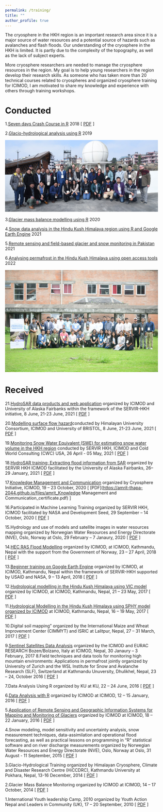 ```yaml
---
permalink: /training/
title: ""
author_profile: true
---
```


The cryosphere in the HKH region is an important research area since it is a major source of water resources and a potential source of hazards such as avalanches and flash floods. Our understanding of the cryosphere in the HKH is limited. It is partly due to the complexity of the topography, as well as the lack of subject experts.

More cryosphere researchers are needed to manage the cryosphere resources in the region. My goal is to help young researchers in the region develop their research skills. As someone who has taken more than 20 technical courses related to cryospheres and organized cryosphere training for ICIMOD, I am motivated to share my knowledge and experience with others through training workshops.

# Conducted
1.[Seven days Crash Course in R](https://greenhood.org/events/crash-course-in-r-programming/) 2018 [ [PDF](https://amrit-thapa-2044.github.io/files/amrit_R_trainer_greenhood_nepal.pdf) ]

2.[Glacio-hydrological analysis using R](https://www.icimod.org/event/glacio-hydrological-analysis-using-r/) 2019

![2019](/images/R_training_2019.jpg)


3.[Glacier mass balance modelling using R](https://www.icimod.org/event/glacier-mass-balance-modelling-using-r/) 2020

4.[Snow data analysis in the Hindu Kush Himalaya region using R and Google Earth Engine](https://www.icimod.org/event/snow-data-analysis-in-the-hindu-kush-himalaya-region-using-r-and-google-earth-engine/) 2021

5.[Remote sensing and field-based glacier and snow monitoring in Pakistan](https://www.icimod.org/event/remote-sensing-and-field-based-glacier-and-snow-monitoring-in-pakistan/) 2021

6.[Analysing permafrost in the Hindu Kush Himalaya using open access tools](https://www.icimod.org/event/analysing-permafrost-in-the-hindu-kush-himalaya-using-open-access-tools/) 2022

![2019](/images/ICIMOD_permafrost_training_2022.jpg)


# Received
21.[HydroSAR data products and web application](https://servir.icimod.org/events/orientation-training-on-hydrosar-data-products-and-web-application/) organized by ICIMOD and University of Alaska Fairbanks within the framework of the SERVIR-HKH initiative, 8 June, 21-23 June, 2021 [ [PDF](https://amrit-thapa-2044.github.io/files/amrit_R_trainer_greenhood_nepal.pdf) ]

20.[Modelling surface flow hazard](https://www.huc-hkh.org/events/modelling-surface-flow-hazards)conducted by Himalayan University Consortium, ICIMOD and University of BRISTOL, 8 June, 21-23 June, 2021 [ [PDF](https://amrit-thapa-2044.github.io/files/amrit_R_trainer_greenhood_nepal.pdf) ]

19.[Monitoring Snow Water Equivalent (SWE) for estimating snow water volume in the HKH region](https://servir.icimod.org/events/monitoring-snow-water-equivalent-swe-for-estimating-snow-water-volume-in-the-hkh-region/) conducted by SERVIR HKH, ICIMOD and Cold World Consulting (CWC) USA, 26 April - 05 May, 2021 [ [PDF](https://amrit-thapa-2044.github.io/files/amrit_R_trainer_greenhood_nepal.pdf) ]

18.[HydroSAR training: Extracting flood information from SAR](https://servir.icimod.org/events/hydrosar-training-extracting-flood-information-from-sar/) organized by SERVIR HKH ICIMOD facilitated by the University of Alaska Fairbanks, 26– 29 January, 2021 [ [PDF](https://amrit-thapa-2044.github.io/files/amrit_R_trainer_greenhood_nepal.pdf) ]

17.[Knowledge Management and Communication](https://www.icimod.org/event/introductory-training-on-knowledge-management-and-communication/) organized by Cryosphere Initiative, ICIMOD, 19 – 23 October, 2020 [ [PDF](https://amrit-thapa-2044.github.io/files/amrit_Knowledge Management and Communication_certificate.pdf) ]

16.Participated in Machine Learning Training organized by SERVIR HKH, ICIMOD facilitated by NASA and Development Seed, 29 September – 14 October, 2020 [ [PDF](https://amrit-thapa-2044.github.io/files/amrit_R_trainer_greenhood_nepal.pdf) ]

15.Hydrology and use of models and satellite images in water resources mapping organized by Norwegian Water Resources and Energy Directorate (NVE), Oslo, Norway at Oslo, 29 February – 7 Janaury, 2020 [ [PDF](https://amrit-thapa-2044.github.io/files/amrit_R_trainer_greenhood_nepal.pdf) ]

14.[HEC RAS Flood Modelling](https://www.icimod.org/event/training-on-hec-ras-flood-modelling/) organized by ICIMOD, at ICIMOD, Kathmandu, Nepal with the support from the Government of Norway, 23 – 27 April, 2018 [ [PDF](https://amrit-thapa-2044.github.io/files/amrit_R_trainer_greenhood_nepal.pdf) ]

13.[Beginner training on Google Earth Engine](https://servir.icimod.org/news/google-earth-engine-training-workshop-gives-exposure-professionals-and-students-mapping-our/) organized by ICIMOD, at ICIMOD, Kathmandu, Nepal within the framework of SERVIR-HKH supported by USAID and NASA, 9 – 13 April, 2018 [ [PDF](https://amrit-thapa-2044.github.io/files/amrit_R_trainer_greenhood_nepal.pdf) ]

12.[Hydrological modelling in the Hindu Kush Himalaya using VIC model](https://servir.icimod.org/events/regional-training-on-glacio-hydrological-modelling-in-the-hindu-kush-himalaya/) organized by ICIMOD, at ICIMOD, Kathmandu, Nepal, 21 – 23 May, 2017 [ [PDF](https://amrit-thapa-2044.github.io/files/amrit_R_trainer_greenhood_nepal.pdf) ]

11.[Hydrological Modelling in the Hindu Kush Himalaya using SPHY model organized by ICIMOD](https://servir.icimod.org/events/regional-training-on-glacio-hydrological-modelling-in-the-hindu-kush-himalaya/) at ICIMOD, Kathmandu, Nepal, 16 – 19 May, 2017 [ [PDF](https://amrit-thapa-2044.github.io/files/amrit_R_trainer_greenhood_nepal.pdf) ]

10.Digital soil mapping” organized by the International Maize and Wheat Improvement Center (CIMMYT) and ISRIC at Lalitpur, Nepal, 27 – 31 March, 2017 [ [PDF](https://amrit-thapa-2044.github.io/files/amrit_R_trainer_greenhood_nepal.pdf) ]

9.[Sentinel Satellites Data Analysis](https://servir.icimod.org/events/training-on-sentinel-satellites-data-analysis/) organized by the ICIMOD and EURAC RESEARCH Bozen/Bolzano, Italy at ICIMOD, Nepal, 30 Janaury – 3 February, 2017
8.Field techniques and data tools for monitoring high mountain environments: Applications in permafrost jointly organized by University of Zurich and the WSL Institute for Snow and Avalanche Research (SLF), Switzerland at Kathmandu Unuversity, Dhulikhel, Nepal, 23 – 24, October 2016 [ [PDF](https://amrit-thapa-2044.github.io/files/amrit_R_trainer_greenhood_nepal.pdf) ]

7.Data Analysis Using R organized by KU at KU, 22 – 24 June, 2016 [ [PDF](https://amrit-thapa-2044.github.io/files/amrit_KU_R_training_certificate.pdf) ]

6.[Data Analysis with R](https://www.icimod.org/event/introduction-to-data-analysis-with-rintroduction-to-data-analysis-with-r/) organized by ICIMOD at ICIMOD, 12 – 15 January, 2016 [ [PDF](https://amrit-thapa-2044.github.io/files/amrit_icimod_data_analysis_in_R.pdf) ]

5.[Application of Remote Sensing and Geographic Information Systems for Mapping and Monitoring of Glaciers](https://www.icimod.org/event/training-on-application-of-remote-sensing-and-geographical-information-systems-for-mapping-and-monitoring-of-glaciers/) organized by ICIMOD at ICIMOD, 18 – 22 January, 2016 [ [PDF](https://amrit-thapa-2044.github.io/files/amrit_icimod_glacier_remote_sensing_GIS.pdf) ]

4.Snow modeling, model sensitivity and uncertainty analysis, snow measurement techniques, data-assimilation and operational flood forecasting, as well as practical lessons on programming in “R” statistical software and on river discharge measurements organized by Norwegian Water Resources and Energy Directorate (NVE), Oslo, Norway at Oslo, 31 August - 11 September, 2015 [ [PDF](https://amrit-thapa-2044.github.io/files/amrit_NVE_snowAMP_training_certificate.pdf) ]

3.Glacio-Hydrological Training organized by Himalayan Cryosphere, Climate and Disaster Research Centre (HiCCDRC), Kathmandu University at Pokhara, Nepal, 13-16 December, 2014 [ [PDF](https://amrit-thapa-2044.github.io/files/amrit_glacio_hydrology_training_KU.pdf) ]

2.Glacier Mass Balance Monitoring organized by ICIMOD at ICIMOD, 14 – 17 October, 2014 [ [PDF](https://amrit-thapa-2044.github.io/files/amrit_icimod_glacier_mass_balance.pdf) ]

1.International Youth leadership Camp, 2010 organized by Youth Action Nepal and Leaders in Community (UK), 17 – 20 September, 2010 [ [PDF](https://amrit-thapa-2044.github.io/files/amrit_R_trainer_greenhood_nepal.pdf) ]
